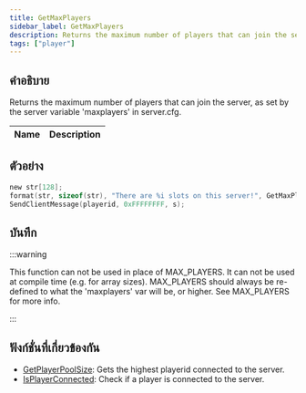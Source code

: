 ```yaml
---
title: GetMaxPlayers
sidebar_label: GetMaxPlayers
description: Returns the maximum number of players that can join the server, as set by the server variable 'maxplayers' in server.
tags: ["player"]
---
```


## คำอธิบาย

Returns the maximum number of players that can join the server, as set by the server variable 'maxplayers' in server.cfg.

| Name | Description |
| ---- | ----------- |


## ตัวอย่าง

```c
new str[128];
format(str, sizeof(str), "There are %i slots on this server!", GetMaxPlayers());
SendClientMessage(playerid, 0xFFFFFFFF, s);
```

## บันทึก

:::warning

This function can not be used in place of MAX_PLAYERS. It can not be used at compile time (e.g. for array sizes). MAX_PLAYERS should always be re-defined to what the 'maxplayers' var will be, or higher. See MAX_PLAYERS for more info.

:::

## ฟังก์ชั่นที่เกี่ยวข้องกัน

- [GetPlayerPoolSize](../functions/GetPlayerPoolSize): Gets the highest playerid connected to the server.
- [IsPlayerConnected](../functions/IsPlayerConnected): Check if a player is connected to the server.
